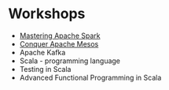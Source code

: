 # Workshops

* [Mastering Apache Spark](mastering_apache_spark.md)
* [Conquer Apache Mesos](conquer_apache_mesos.md)
* Apache Kafka
* Scala - programming language
* Testing in Scala
* Advanced Functional Programming in Scala
